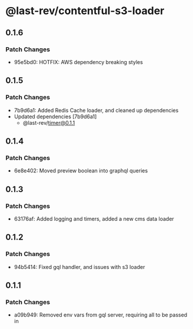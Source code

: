 # @last-rev/contentful-s3-loader

## 0.1.6

### Patch Changes

- 95e5bd0: HOTFIX: AWS dependency breaking styles

## 0.1.5

### Patch Changes

- 7b9d6a1: Added Redis Cache loader, and cleaned up dependencies
- Updated dependencies [7b9d6a1]
  - @last-rev/timer@0.1.1

## 0.1.4

### Patch Changes

- 6e8e402: Moved preview boolean into graphql queries

## 0.1.3

### Patch Changes

- 63176af: Added logging and timers, added a new cms data loader

## 0.1.2

### Patch Changes

- 94b5414: Fixed gql handler, and issues with s3 loader

## 0.1.1

### Patch Changes

- a09b949: Removed env vars from gql server, requiring all to be passed in
